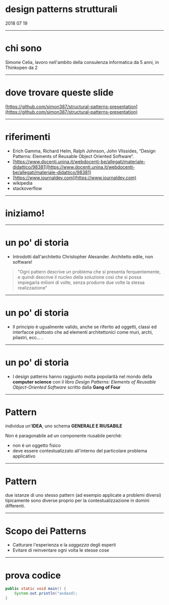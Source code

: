 # design patterns strutturali

2018 07 19

---

# chi sono

Simone Celia, lavoro nell'ambito della consulenza informatica da 5 anni, in Thinkopen da 2

---

# dove trovare queste slide

[https://github.com/simon387/structural-patterns-presentation](https://github.com/simon387/structural-patterns-presentation)

---

# riferimenti

+ Erich Gamma, Richard Helm, Ralph Johnson, John Vlissides, “Design Patterns: Elements of Reusable Object Oriented Software“.
+ [https://www.docenti.unina.it/webdocenti-be/allegati/materiale-didattico/98381](https://www.docenti.unina.it/webdocenti-be/allegati/materiale-didattico/98381)
+ [https://www.journaldev.com](https://www.journaldev.com)
+ wikipedia
+ stackoverflow

---

# iniziamo!

---

# un po' di storia

+ Introdotti dall'architetto Christopher Alexander. Architetto edile, non software!

> "Ogni pattern descrive un problema che si presenta ferquentemente, e quindi descrive il nucleo della soluzione così che si possa impiegarla milioni di volte, senza produrre due volte la stessa realizzazione"

---

# un po' di storia

+ Il principio è ugualmente valido, anche se riferito ad oggetti, classi ed interfacce piuttosto che ad elementi architettonici come muri, archi, pilastri, ecc... .

---

# un po' di storia

+ I design patterns hanno raggiunto molta popolarità nel mondo della **computer science** con il libro *Design Patterns: Elements of Reusable Object-Oriented Software* scritto dalla **Gang of Four**

---

# Pattern

individua un'**IDEA**, uno schema **GENERALE E RIUSABILE**

Non è paragonabile ad un componente riusabile perchè:

+ non è un oggetto fisico
+ deve essere contestualizzato all'interno del particolare problema applicativo

---

# Pattern

due istanze di uno stesso pattern (ad esempio applicate a problemi diversi) tipicamente sono diverse proprio per la contestualizzazione in domini differenti.

---

# Scopo dei Patterns

+ Catturare l'esperienza e la *saggezza* degli esperti
+ Evitare di reinventare ogni volta le stesse cose
---
# prova codice

```java
public static void main() {
	System.out.println("asdasd);
}

```